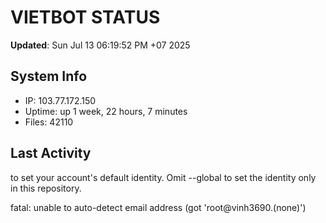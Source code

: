 # VIETBOT STATUS
**Updated**: Sun Jul 13 06:19:52 PM +07 2025

## System Info
- IP: 103.77.172.150
- Uptime: up 1 week, 22 hours, 7 minutes
- Files: 42110

## Last Activity

to set your account's default identity.
Omit --global to set the identity only in this repository.

fatal: unable to auto-detect email address (got 'root@vinh3690.(none)')
